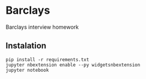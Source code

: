# Barclays
Barclays interview homework

## Instalation
```
pip install -r requirements.txt
jupyter nbextension enable --py widgetsnbextension
jupyter notebook
```
